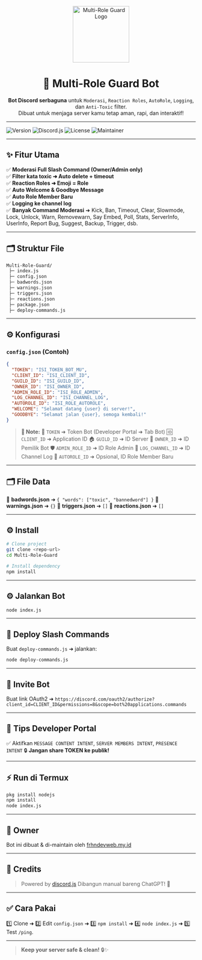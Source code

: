 <p align="center">
  <img src="https://github.com/frhndevweb/hanay-bot-discord/src/hanay.png" alt="Multi-Role Guard Logo" width="150"/>
</p>

<h1 align="center">🤖 Multi-Role Guard Bot</h1>

<p align="center">
  <strong>Bot Discord serbaguna</strong> untuk <code>Moderasi</code>, <code>Reaction Roles</code>, <code>AutoRole</code>, <code>Logging</code>, dan <code>Anti-Toxic</code> filter.<br/>
  Dibuat untuk menjaga server kamu tetap aman, rapi, dan interaktif!
</p>

---

![Version](https://img.shields.io/badge/Version-1.0.0-blue.svg)
![Discord.js](https://img.shields.io/badge/discord.js-14.x-blueviolet)
![License](https://img.shields.io/badge/License-MIT-green)
![Maintainer](https://img.shields.io/badge/Maintainer-frhndevweb.my.id-orange)

---

## ✨ Fitur Utama

✅ **Moderasi Full Slash Command (Owner/Admin only)**  
✅ **Filter kata toxic ➜ Auto delete + timeout**  
✅ **Reaction Roles ➜ Emoji = Role**  
✅ **Auto Welcome & Goodbye Message**  
✅ **Auto Role Member Baru**  
✅ **Logging ke channel log**  
✅ **Banyak Command Moderasi** ➜ Kick, Ban, Timeout, Clear, Slowmode, Lock, Unlock, Warn, Removewarn, Say Embed, Poll, Stats, ServerInfo, UserInfo, Report Bug, Suggest, Backup, Trigger, dsb.

---

## 🗂️ Struktur File

```bash
Multi-Role-Guard/
 ├─ index.js
 ├─ config.json
 ├─ badwords.json
 ├─ warnings.json
 ├─ triggers.json
 ├─ reactions.json
 ├─ package.json
 ├─ deploy-commands.js
````

---

## ⚙️ Konfigurasi

### `config.json` (Contoh)

```json
{
  "TOKEN": "ISI_TOKEN_BOT_MU",
  "CLIENT_ID": "ISI_CLIENT_ID",
  "GUILD_ID": "ISI_GUILD_ID",
  "OWNER_ID": "ISI_OWNER_ID",
  "ADMIN_ROLE_ID": "ISI_ROLE_ADMIN",
  "LOG_CHANNEL_ID": "ISI_CHANNEL_LOG",
  "AUTOROLE_ID": "ISI_ROLE_AUTOROLE",
  "WELCOME": "Selamat datang {user} di server!",
  "GOODBYE": "Selamat jalan {user}, semoga kembali!"
}
```

> **📌 Note:**
> 🔑 `TOKEN` ➜ Token Bot (Developer Portal ➜ Tab Bot)
> 🆔 `CLIENT_ID` ➜ Application ID
> 🏠 `GUILD_ID` ➜ ID Server
> 👑 `OWNER_ID` ➜ ID Pemilik Bot
> 🛡️ `ADMIN_ROLE_ID` ➜ ID Role Admin
> 📑 `LOG_CHANNEL_ID` ➜ ID Channel Log
> 🎉 `AUTOROLE_ID` ➜ Opsional, ID Role Member Baru

---

## 🗂️ File Data

📌 **badwords.json** ➜ `{ "words": ["toxic", "bannedword"] }`
📌 **warnings.json** ➜ `{}`
📌 **triggers.json** ➜ `[]`
📌 **reactions.json** ➜ `[]`

---

## ⚙️ Install

```bash
# Clone project
git clone <repo-url>
cd Multi-Role-Guard

# Install dependency
npm install
```

---

## ⚙️ Jalankan Bot

```bash
node index.js
```

---

## 🚀 Deploy Slash Commands

Buat `deploy-commands.js` ➜ jalankan:

```bash
node deploy-commands.js
```

---

## 🔗 Invite Bot

Buat link OAuth2 ➜
`https://discord.com/oauth2/authorize?client_id=CLIENT_ID&permissions=8&scope=bot%20applications.commands`

---

## 📌 Tips Developer Portal

✅ Aktifkan `MESSAGE CONTENT INTENT`, `SERVER MEMBERS INTENT`, `PRESENCE INTENT`
🔒 **Jangan share TOKEN ke publik!**

---

## ⚡ Run di Termux

```bash
pkg install nodejs
npm install
node index.js
```

---

## 👑 Owner

Bot ini dibuat & di-maintain oleh [frhndevweb.my.id](https://frhndevweb.my.id)

---

## 🫡 Credits

> Powered by [discord.js](https://discord.js.org)
> Dibangun manual bareng ChatGPT! 🚀

---

## ✅ Cara Pakai

1️⃣ Clone ➜ 2️⃣ Edit `config.json` ➜ 3️⃣ `npm install` ➜ 4️⃣ `node index.js` ➜ 5️⃣ Test `/ping`.

---

> **Keep your server safe & clean!** 🔒✨
